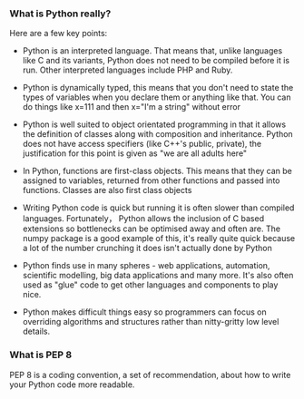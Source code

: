 ### What is Python really?


Here are a few key points:

- Python is an interpreted language. That means that, unlike languages like C and its variants, Python does not need to be compiled before it is run. Other interpreted languages include PHP and Ruby.

- Python is dynamically typed, this means that you don't need to state the types of variables when you declare them or anything like that. You can do things like x=111 and then x="I'm a string" without error

- Python is well suited to object orientated programming in that it allows the definition of classes along with composition and inheritance. Python does not have access specifiers (like C++'s public, private), the justification for this point is given as "we are all adults here"

- In Python, functions are first-class objects. This means that they can be assigned to variables, returned from other functions and passed into functions. Classes are also first class objects

- Writing Python code is quick but running it is often slower than compiled languages. Fortunately， Python allows the inclusion of C based extensions so bottlenecks can be optimised away and often are. The numpy package is a good example of this, it's really quite quick because a lot of the number crunching it does isn't actually done by Python

- Python finds use in many spheres - web applications, automation, scientific modelling, big data applications and many more. It's also often used as "glue" code to get other languages and components to play nice.

- Python makes difficult things easy so programmers can focus on overriding algorithms and structures rather than nitty-gritty low level details.

### What is PEP 8

PEP 8 is a coding convention, a set of recommendation, about how to write your Python code more readable.
